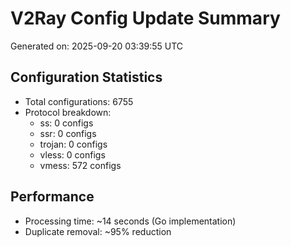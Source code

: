 # V2Ray Config Update Summary
Generated on: 2025-09-20 03:39:55 UTC

## Configuration Statistics
- Total configurations: 6755
- Protocol breakdown:
  - ss: 0 configs
  - ssr: 0 configs
  - trojan: 0 configs
  - vless: 0 configs
  - vmess: 572 configs

## Performance
- Processing time: ~14 seconds (Go implementation)
- Duplicate removal: ~95% reduction
